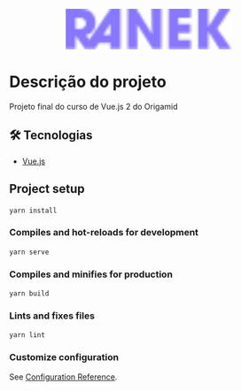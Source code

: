 <p align="center">
  <img width="300" src="./src/assets/ranek.svg" alt="Ranek Logo logo">
</p>

# Descrição do projeto
Projeto final do curso de Vue.js 2 do Origamid

## 🛠 Tecnologias
- [Vue.js](https://vuejs.org/)


## Project setup
```
yarn install
```

### Compiles and hot-reloads for development
```
yarn serve
```

### Compiles and minifies for production
```
yarn build
```

### Lints and fixes files
```
yarn lint
```

### Customize configuration
See [Configuration Reference](https://cli.vuejs.org/config/).
